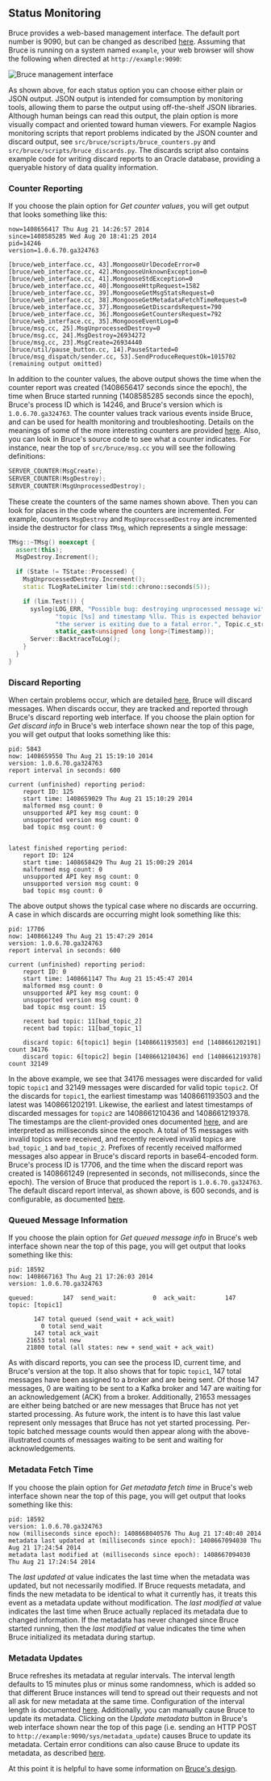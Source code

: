 ## Status Monitoring

Bruce provides a web-based management interface.  The default port number is
9090, but can be changed as described
[here](https://github.com/tagged/bruce/blob/master/doc/detailed_config.md).
Assuming that Bruce is running on a system named `example`, your web browser
will show the following when directed at `http://example:9090`:

![Bruce management interface](https://github.com/tagged/bruce/blob/master/doc/web_interface.jpg?raw=true)

As shown above, for each status option you can choose either plain or JSON
output.  JSON output is intended for comsumption by monitoring tools, allowing
them to parse the output using off-the-shelf JSON libraries.  Although human
beings can read this output, the plain option is more visually compact and
oriented toward human viewers.  For example Nagios monitoring scripts that
report problems indicated by the JSON counter and discard output, see
`src/bruce/scripts/bruce_counters.py` and
`src/bruce/scripts/bruce_discards.py`.  The discards script also contains
example code for writing discard reports to an Oracle database, providing a
queryable history of data quality information.

### Counter Reporting

If you choose the plain option for *Get counter values*, you will get output
that looks something like this:

```
now=1408656417 Thu Aug 21 14:26:57 2014
since=1408585285 Wed Aug 20 18:41:25 2014
pid=14246
version=1.0.6.70.ga324763

[bruce/web_interface.cc, 43].MongooseUrlDecodeError=0
[bruce/web_interface.cc, 42].MongooseUnknownException=0
[bruce/web_interface.cc, 41].MongooseStdException=0
[bruce/web_interface.cc, 40].MongooseHttpRequest=1582
[bruce/web_interface.cc, 39].MongooseGetMsgStatsRequest=0
[bruce/web_interface.cc, 38].MongooseGetMetadataFetchTimeRequest=0
[bruce/web_interface.cc, 37].MongooseGetDiscardsRequest=790
[bruce/web_interface.cc, 36].MongooseGetCountersRequest=792
[bruce/web_interface.cc, 35].MongooseEventLog=0
[bruce/msg.cc, 25].MsgUnprocessedDestroy=0
[bruce/msg.cc, 24].MsgDestroy=26934272
[bruce/msg.cc, 23].MsgCreate=26934440
[bruce/util/pause_button.cc, 14].PauseStarted=0
[bruce/msg_dispatch/sender.cc, 53].SendProduceRequestOk=1015702
(remaining output omitted)
```

In addition to the counter values, the above output shows the time when the
counter report was created (1408656417 seconds since the epoch), the time when
Bruce started running (1408585285 seconds since the epoch), Bruce's process ID
which is 14246, and Bruce's version which is `1.0.6.70.ga324763`.  The counter
values track various events inside Bruce, and can be used for health monitoring
and troubleshooting.  Details on the meanings of some of the more interesting
counters are provided
[here](https://github.com/tagged/bruce/blob/master/doc/troubleshooting.md).
Also, you can look in Bruce's source code to see what a counter indicates.  For
instance, near the top of `src/bruce/msg.cc` you will see the following
definitions:

```C++
SERVER_COUNTER(MsgCreate);
SERVER_COUNTER(MsgDestroy);
SERVER_COUNTER(MsgUnprocessedDestroy);
```

These create the counters of the same names shown above.  Then you can look for
places in the code where the counters are incremented.  For example, counters
`MsgDestroy` and `MsgUnprocessedDestroy` are incremented inside the destructor
for class `TMsg`, which represents a single message:

```C++
TMsg::~TMsg() noexcept {
  assert(this);
  MsgDestroy.Increment();

  if (State != TState::Processed) {
    MsgUnprocessedDestroy.Increment();
    static TLogRateLimiter lim(std::chrono::seconds(5));

    if (lim.Test()) {
      syslog(LOG_ERR, "Possible bug: destroying unprocessed message with "
             "topic [%s] and timestamp %llu. This is expected behavior if "
             "the server is exiting due to a fatal error.", Topic.c_str(),
             static_cast<unsigned long long>(Timestamp));
      Server::BacktraceToLog();
    }
  }
}
```

### Discard Reporting

When certain problems occur, which are detailed
[here](https://github.com/tagged/bruce/blob/master/doc/design.md), Bruce will
discard messages.  When discards occur, they are tracked and reported through
Bruce's discard reporting web interface.  If you choose the plain option for
*Get discard info* in Bruce's web interface shown near the top of this page,
you will get output that looks something like this:

```
pid: 5843
now: 1408659550 Thu Aug 21 15:19:10 2014
version: 1.0.6.70.ga324763
report interval in seconds: 600

current (unfinished) reporting period:
    report ID: 125
    start time: 1408659029 Thu Aug 21 15:10:29 2014
    malformed msg count: 0
    unsupported API key msg count: 0
    unsupported version msg count: 0
    bad topic msg count: 0


latest finished reporting period:
    report ID: 124
    start time: 1408658429 Thu Aug 21 15:00:29 2014
    malformed msg count: 0
    unsupported API key msg count: 0
    unsupported version msg count: 0
    bad topic msg count: 0
```

The above output shows the typical case where no discards are occurring.  A
case in which discards are occurring might look something like this:

```
pid: 17706
now: 1408661249 Thu Aug 21 15:47:29 2014
version: 1.0.6.70.ga324763
report interval in seconds: 600

current (unfinished) reporting period:
    report ID: 0
    start time: 1408661147 Thu Aug 21 15:45:47 2014
    malformed msg count: 0
    unsupported API key msg count: 0
    unsupported version msg count: 0
    bad topic msg count: 15

    recent bad topic: 11[bad_topic_2]
    recent bad topic: 11[bad_topic_1]

    discard topic: 6[topic1] begin [1408661193503] end [1408661202191] count 34176
    discard topic: 6[topic2] begin [1408661210436] end [1408661219378] count 32149
```

In the above example, we see that 34176 messages were discarded for valid topic
`topic1` and 32149 messages were discarded for valid topic `topic2`.  Of the
discards for `topic1`, the earliest timestamp was 1408661193503 and the latest
was 1408661202191.  Likewise, the earliest and latest timestamps of discarded
messages for `topic2` are 1408661210436 and 1408661219378.  The timestamps are
the client-provided ones documented
[here](https://github.com/tagged/bruce/blob/master/doc/sending_messages.md#message-formats),
and are interpreted as milliseconds since the epoch.  A total of 15 messages
with invalid topics were received, and recently received invalid topics are
`bad_topic_1` and `bad_topic_2`.  Prefixes of recently received malformed
messages also appear in Bruce's discard reports in base64-encoded form.
Bruce's process ID is 17706, and the time when the discard report was created
is 1408661249 (represented in seconds, not milliseconds, since the epoch).  The
version of Bruce that produced the report is `1.0.6.70.ga324763`.  The default
discard report interval, as shown above, is 600 seconds, and is configurable,
as documented
[here](https://github.com/tagged/bruce/blob/master/doc/detailed_config.md).

### Queued Message Information

If you choose the plain option for *Get queued message info* in Bruce's web
interface shown near the top of this page, you will get output that looks
something like this:

```
pid: 18592
now: 1408667163 Thu Aug 21 17:26:03 2014
version: 1.0.6.70.ga324763

queued:        147  send_wait:          0  ack_wait:        147  topic: [topic1]

       147 total queued (send_wait + ack_wait)
         0 total send_wait
       147 total ack_wait
     21653 total new
     21800 total (all states: new + send_wait + ack_wait)
```

As with discard reports, you can see the process ID, current time, and Bruce's
version at the top.  It also shows that for topic `topic1`, 147 total messages
have been assigned to a broker and are being sent.  Of those 147 messages, 0
are waiting to be sent to a Kafka broker and 147 are waiting for an
acknowledgement (ACK) from a broker.  Additionally, 21653 messages are either
being batched or are new messages that Bruce has not yet started processing.
As future work, the intent is to have this last value represent only messages
that Bruce has not yet started processing.  Per-topic batched message counts
would then appear along with the above-illustrated counts of messages waiting
to be sent and waiting for acknowledgements.

### Metadata Fetch Time

If you choose the plain option for *Get metadata fetch time* in Bruce's web
interface shown near the top of this page, you will get output that looks
something like this:

```
pid: 18592
version: 1.0.6.70.ga324763
now (milliseconds since epoch): 1408668040576 Thu Aug 21 17:40:40 2014
metadata last updated at (milliseconds since epoch): 1408667094030 Thu Aug 21 17:24:54 2014
metadata last modified at (milliseconds since epoch): 1408667094030 Thu Aug 21 17:24:54 2014
```

The *last updated at* value indicates the last time when the metadata was
updated, but not necessarily modified.  If Bruce requests metadata, and finds
the new metadata to be identical to what it currently has, it treats this event
as a metadata update without modification.  The *last modified at* value
indicates the last time when Bruce actually replaced its metadata due to
changed information.  If the metadata has never changed since Bruce started
running, then the *last modified at* value indicates the time when Bruce
initialized its metadata during startup.

### Metadata Updates

Bruce refreshes its metadata at regular intervals.  The interval length
defaults to 15 minutes plus or minus some randomness, which is added so that
different Bruce instances will tend to spread out their requests and not all
ask for new metadata at the same time.  Configuration of the interval length is
documented
[here](https://github.com/tagged/bruce/blob/master/doc/detailed_config.md).
Additionally, you can manually cause Bruce to update its metadata.  Clicking
on the *Update metadata* button in Bruce's web interface shown near the top of
this page (i.e. sending an HTTP POST to
`http://example:9090/sys/metadata_update`) causes Bruce to update its metadata.
Certain error conditions can also cause Bruce to update its metadata, as
described [here](https://github.com/tagged/bruce/blob/master/doc/design.md).

At this point it is helpful to have some information on
[Bruce's design](https://github.com/tagged/bruce#design-overview).
